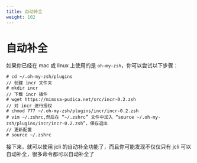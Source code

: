 ```yaml
---
title: 自动补全
weight: 102
---
```


# 自动补全

如果你已经在 mac 或 linux 上使用的是 `oh-my-zsh`，你可以尝试以下步骤：

```text
# cd ~/.oh-my-zsh/plugins
// 创建 incr 文件夹
# mkdir incr
// 下载 incr 插件
# wget https://mimosa-pudica.net/src/incr-0.2.zsh
// 对 incr 进行授权
# chmod 777 ~/.oh-my-zsh/plugins/incr/incr-0.2.zsh
# vim ~/.zshrc,然后在 “~/.zshrc” 文件中加入 “source ~/.oh-my-zsh/plugins/incr/incr-0.2.zsh”，保存退出
// 更新配置
# source ~/.zshrc
```

接下来，就可以使用 jcli 的自动补全功能了，而且你可能发现不仅仅只有 jcli 可以自动补全，很多命令都可以自动补全了

